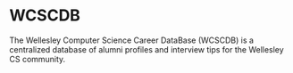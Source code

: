 # WCSCDB

The Wellesley Computer Science Career DataBase (WCSCDB) is a centralized database of alumni profiles and interview tips for the Wellesley CS community.
